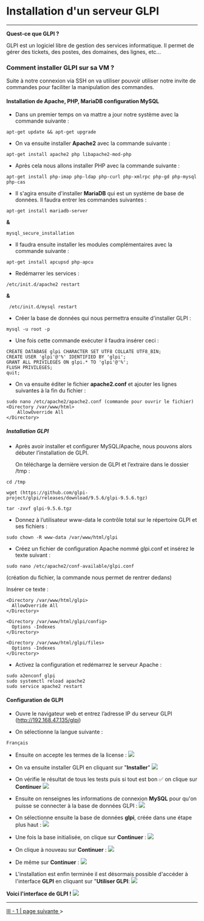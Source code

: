 # Installation d'un serveur GLPI
---

**Quest-ce que GLPI ?**

GLPI est un logiciel libre de gestion des services informatique.
Il permet de gérer des tickets, des postes, des domaines, des lignes, etc...


### Comment installer GLPI sur sa VM ?

Suite à notre connexion via SSH on va utiliser pouvoir utiliser notre invite de commandes pour faciliter la manipulation des commandes.


#### Installation de Apache, PHP, MariaDB configuration MySQL
- Dans un premier temps on va mattre a jour notre système avec la commande suivante :
  
```
apt-get update && apt-get upgrade 
```
- On va ensuite installer **Apache2** avec la commande suivante :

```
apt-get install apache2 php libapache2-mod-php
```

- Après cela nous allons installer PHP avec la commande suivante : 

``` 
apt-get install php-imap php-ldap php-curl php-xmlrpc php-gd php-mysql php-cas
```

- Il s'agira ensuite d'installer **MariaDB** qui est un système de base de données. Il faudra entrer les commandes suivantes : 

``` 
apt-get install mariadb-server
``` 

**&** 

```
mysql_secure_installation
```

- Il faudra ensuite installer les modules complémentaires avec la commande suivante : 

``` 
apt-get install apcupsd php-apcu
```

- Redémarrer les services :

```
/etc/init.d/apache2 restart
``` 

**&** 

```
 /etc/init.d/mysql restart
```

- Créer la base de données qui nous permettra ensuite d'installer GLPI :

``` 
mysql -u root -p
```

- Une fois cette commande exécuter il faudra insérer ceci :

```
CREATE DATABASE glpi CHARACTER SET UTF8 COLLATE UTF8_BIN;
CREATE USER 'glpi'@'%' IDENTIFIED BY 'glpi';
GRANT ALL PRIVILEGES ON glpi.* TO 'glpi'@'%';
FLUSH PRIVILEGES;
quit;
```

- On va ensuite éditer le fichier **apache2.conf** et ajouter les lignes suivantes à la fin du fichier : 

```
sudo nano /etc/apache2/apache2.conf (commande pour ouvrir le fichier) 
<Directory /var/www/html>
 	AllowOverride All
</Directory>
```

##### Installation GLPI 

- Après avoir installer et configurer MySQL/Apache, nous pouvons alors débuter l’installation de GLPI.

  On télécharge la dernière version de GLPI et l’extraire dans le dossier /tmp : 

```
cd /tmp
```

```
wget (https://github.com/glpi-project/glpi/releases/download/9.5.6/glpi-9.5.6.tgz)
```

```
tar -zxvf glpi-9.5.6.tgz
```

- Donnez à l’utilisateur www-data le contrôle total sur le répertoire GLPI et ses fichiers : 

```
sudo chown -R www-data /var/www/html/glpi
```

- Créez un fichier de configuration Apache nommé glpi.conf et insérez le texte suivant :

```
sudo nano /etc/apache2/conf-available/glpi.conf
```
(création du fichier, la commande nous permet de rentrer dedans)

  Insérer ce texte :

```
<Directory /var/www/html/glpi>
  AllowOverride All
</Directory>

<Directory /var/www/html/glpi/config>
  Options -Indexes
</Directory>

<Directory /var/www/html/glpi/files>
  Options -Indexes
</Directory>
```

- Activez la configuration et redémarrez le serveur Apache :

```
sudo a2enconf glpi
sudo systemctl reload apache2
sudo service apache2 restart 
```


#### Configuration de GLPI 

- Ouvre le navigateur web et entrez l’adresse IP du serveur GLPI (http://192.168.47.135/glpi)

- On sélectionne la langue suivante :

```
Français
```

- Ensuite on accepte les termes de la license :
![](Img/glpi1.PNG)

- On va ensuite installer GLPI en cliquant sur "**Installer**"
![](Img/glpi2.PNG)

- On vérifie le résultat de tous les tests puis si tout est bon ✅ on clique sur **Continuer**
![](Img/glpi3.PNG)

- Ensuite on renseignes les informations de connexion **MySQL** pour qu'on puisse se connecter à la base de données GLPI :
![](Img/glpi4.PNG)

- On sélectionne ensuite la base de données **glpi**, créée dans une étape plus haut : 
![](Img/glpi5.PNG)

- Une fois la base initialisée, on clique sur **Continuer** :
![](Img/glpi6.PNG)

- On clique à nouveau sur **Continuer** : 
![](Img/glpi7.PNG)

- De même sur **Continuer** :
![](Img/glpi8.PNG)

- L'installation est enfin terminée il est désormais possible d'accéder à l'interface **GLPI** en cliquant sur "**Utiliser GLPI**: 
![](Img/glpi9..PNG)

**Voici l'interface de GLPI !**
![](Img/glpinterface.PNG)

---

[III - 1 | page suivante ](https://github.com/Anescoo/Linux-B2-TP1/blob/main/ETAPE5.md) >